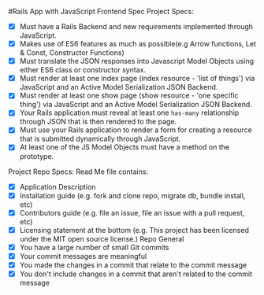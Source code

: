 #Rails App with JavaScript Frontend Spec
Project Specs:
- [X] Must have a Rails Backend and new requirements implemented through JavaScript.
- [X] Makes use of ES6 features as much as possible(e.g Arrow functions, Let & Const, Constructor Functions)
- [X] Must translate the JSON responses into Javascript Model Objects using either ES6 class or constructor syntax.
- [X] Must render at least one index page (index resource - 'list of things') via JavaScript and an Active Model Serialization JSON Backend.
- [X] Must render at least one show page (show resource - 'one specific thing') via JavaScript and an Active Model Serialization JSON Backend.
- [X] Your Rails application must reveal at least one `has-many` relationship through JSON that is then rendered to the page.
- [X] Must use your Rails application to render a form for creating a resource that is submitted dynamically through JavaScript.
- [X] At least one of the JS Model Objects must have a method on the prototype.

Project Repo Specs:
Read Me file contains:
- [X] Application Description
- [X] Installation guide (e.g. fork and clone repo, migrate db, bundle install, etc)
- [X] Contributors guide (e.g. file an issue, file an issue with a pull request, etc)
- [X] Licensing statement at the bottom (e.g. This project has been licensed under the MIT open source license.)
Repo General
- [X] You have a large number of small Git commits
- [X] Your commit messages are meaningful
- [X] You made the changes in a commit that relate to the commit message
- [X] You don't include changes in a commit that aren't related to the commit message
